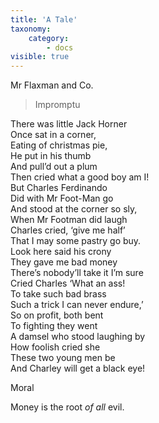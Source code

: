 ```yaml
---
title: 'A Tale'
taxonomy:
    category:
        - docs
visible: true
---
```


<div class="author">Mr Flaxman and Co.</div>

> Impromptu  
  
There was little Jack Horner  
Once sat in a corner,  
Eating of christmas pie,  
He put in his thumb  
And pull’d out a plum  
Then cried what a good boy am I!  
But Charles Ferdinando  
Did with Mr Foot-Man go  
And stood at the corner so sly,  
When Mr Footman did laugh  
Charles cried, ‘give me half’  
That I may some pastry go buy.  
Look here said his crony  
They gave me bad money  
There’s nobody’ll take it I’m sure  
Cried Charles ‘What an ass!  
To take such bad brass  
Such a trick I can never endure,’  
So on profit, both bent  
To fighting they went  
A damsel who stood laughing by  
How foolish cried she  
These two young men be  
And Charley will get a black eye!  
  
Moral  
  
Money is the root _of all_ evil.